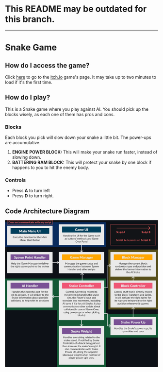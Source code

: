 # This README may be outdated for this branch.
***
# Snake Game
## How do I access the game?
Click [here](https://jasbrela.itch.io/snake-game) to go to the [itch.io](https://itch.io) game's page. It may take up to two minutes to load if it's the first time.

## How do I play?
This is a Snake game where you play against AI. You should pick up the blocks wisely, as each one of them has pros and cons.

### Blocks
Each block you pick will slow down your snake a little bit. The power-ups are accumulative.
1. **ENGINE POWER BLOCK:** This will make your snake run faster, instead of slowing down.
2. **BATTERING RAM BLOCK:** This will protect your snake by one block if happens to you to hit the enemy body.

### Controls
- Press **A** to turn left
- Press **D** to turn right.

## Code Architecture Diagram
![Code Architecture Diagram](docs/code_diagram.png)